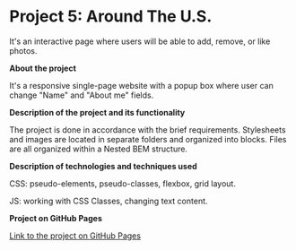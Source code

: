 # Project 5: Around The U.S.
It's an interactive page where users will be able to add, remove, or like photos.


**About the project**

It's a responsive single-page website with a popup box where user can change "Name" and "About me" fields. 

**Description of the project and its functionality**

The project is done in accordance with the brief requirements. 
Stylesheets and images are located in separate folders and organized into blocks. Files are all organized within a Nested BEM structure. 

**Description of technologies and techniques used**

CSS: pseudo-elements, pseudo-classes, flexbox, grid layout. 

JS: working with CSS Classes, changing text content.

**Project on GitHub Pages**

[Link to the project on GitHub Pages](https://tetiana-zagoruiko.github.io/web_project_4/)


